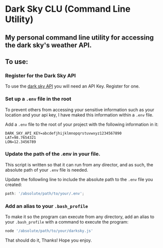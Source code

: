 # Dark Sky CLU (Command Line Utility)

## My personal command line utility for accessing the dark sky's weather API.

## To use:

### Register for the Dark Sky API

To use the [dark sky API](https://darksky.net/dev) you will need an API Key. Register for one.

### Set up a `.env` file in the root

To prevent others from accessing your sensitive information such as your location and your api key, I have maked this information within a `.env` file.

Add a `.env` file to the root of your project with the following information in it:

```env
DARK_SKY_API_KEY=abcdefjhijklmnopqrstuvwxyz1234567890
LAT=98.7654321
LON=12.3456789
```

### Update the path of the .env in your file.

This script is written so that it can run from any director, and as such, the absolute path of your `.env` file is needed.

Update the followling line to include the absolute path to the `.env` file you created:

```js
path: '/absolute/path/to/your/.env';
```

### Add an alias to your `.bash_profile`

To make it so the program can execute from any directory, add an alias to your `.bash_profile` with a command to execute the program:

```sh
node '/absolute/path/to/your/darksky.js'
```

That should do it, Thanks! Hope you enjoy.
